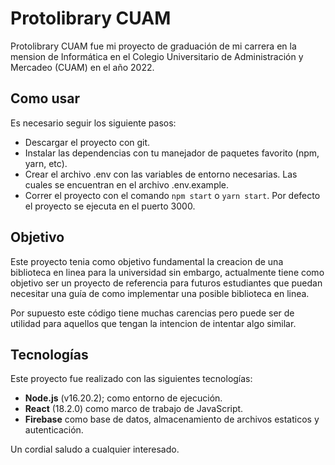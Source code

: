 # Protolibrary CUAM

Protolibrary CUAM fue mi proyecto de graduación de mi carrera en la mension de Informática
en el Colegio Universitario de Administración y Mercadeo (CUAM) en el año 2022.

## Como usar

Es necesario seguir los siguiente pasos:

* Descargar el proyecto con git.
* Instalar las dependencias con tu manejador de paquetes favorito (npm, yarn, etc).
* Crear el archivo .env con las variables de entorno necesarias. Las cuales se encuentran en el archivo .env.example.
* Correr el proyecto con el comando `npm start` o `yarn start`. Por defecto el proyecto se ejecuta en el puerto 3000.

## Objetivo

Este proyecto tenia como objetivo fundamental la creacion de una biblioteca en linea para la universidad
sin embargo, actualmente tiene como objetivo ser un proyecto de referencia para futuros estudiantes que
puedan necesitar una guía de como implementar una posible biblioteca en linea.

Por supuesto este código tiene muchas carencias pero puede ser de utilidad para aquellos que tengan
la intencion de intentar algo similar.

## Tecnologías

Este proyecto fue realizado con las siguientes tecnologías:
* __Node.js__ (v16.20.2); como entorno de ejecución.
* __React__ (18.2.0) como marco de trabajo de JavaScript.
* __Firebase__ como base de datos, almacenamiento de archivos estaticos y autenticación.

Un cordial saludo a cualquier interesado.
